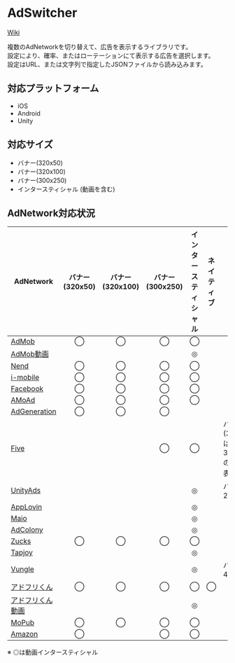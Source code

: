 # AdSwitcher

[Wiki](https://github.com/tkyaji/AdSwitcher/wiki)

複数のAdNetworkを切り替えて、広告を表示するライブラリです。<br>
設定により、確率、またはローテーションにて表示する広告を選択します。<br>
設定はURL、または文字列で指定したJSONファイルから読み込みます。


## 対応プラットフォーム
* iOS
* Android
* Unity

## 対応サイズ
* バナー(320x50)
* バナー(320x100)
* バナー(300x250)
* インタースティシャル (動画を含む)

## AdNetwork対応状況
| AdNetwork | バナー(320x50) | バナー(320x100) | バナー(300x250) | インタースティシャル | ネイティブ | 備考
| ----- |:-----:|:-----:|:-----:|:-----:|:-----:| ----- |
| [AdMob](https://www.google.co.jp/admob/) | ◯ | ◯ | ◯ | ◯ |  |  |
| [AdMob動画](https://www.google.co.jp/admob/) |  |  |  | ◎ |  |  |
| [Nend](http://nend.net/)     | ◯ | ◯ | ◯ | ◯ | | | 
| [i-mobile](http://www.i-mobile.co.jp/)  | ◯ | ◯ | ◯ | ◯ |  |  | 
| [Facebook](https://developers.facebook.com/products/app-monetization/audience-network/) | ◯ | ◯ | ◯ | ◯ | | | 
| [AMoAd](http://www.amoad.com/) | ◯ | ◯ | ◯ | ◯ | | | 
| [AdGeneration](https://ad-generation.jp) | ◯ | ◯ | ◯ |  |  |  | 
| [Five](https://www.five-corp.com/) |  |  | ◯ | ◯ | | バナー(300x250)は、300x180のサイズで表示 | 
| [UnityAds](http://unityads.jp/) |  |  |  | ◎ |  | バージョン2.x | 
| [AppLovin](https://www.applovin.com/) |  |  |  | ◎ |  |  | 
| [Maio](https://maio.jp/) |  |  |  | ◎ |  |  |
| [AdColony](http://video-ad.glossom.jp/) |  |  |  | ◎ |  |  | 
| [Zucks](https://zucks.co.jp/) | ◯ | ◯ | ◯ | ◯ |  |  | 
| [Tapjoy](https://home.tapjoy.com/) |  |  |  | ◎ |  |  |
| [Vungle](https://vungle.com) |  |  |  | ◎ |  | バージョン4.x |
| [アドフリくん](https://adfurikun.jp/) | ◯ | ◯ | ◯ | ◯ | ◯ |  |
| [アドフリくん 動画](https://adfurikun.jp/) |  |  |  | ◎ |  |  |
| [MoPub](http://www.mopub.com/) | ◯ | ◯ | ◯ | ◯ |  |  |
| [Amazon](https://developer.amazon.com/ja/mobile-ads)     | ◯ |   | ◯ | ◯ | | | 

※ ◎は動画インタースティシャル
